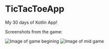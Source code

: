 # TicTacToeApp
My 30 days of Kotlin App!

Screenshots from the game:

![Image of game begining](https://github.com/himanshu-daga/TicTacToeApp/game_begin.png)
![Image of mid game](https://github.com/himanshu-daga/TicTacToeApp/game_mid.png)
